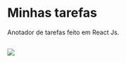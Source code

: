 # Minhas tarefas
Anotador de tarefas feito em React Js.
##
<img src="https://user-images.githubusercontent.com/111815086/187304606-7409672e-a375-4430-bfb2-f0242e261910.jpg" width:=400>
